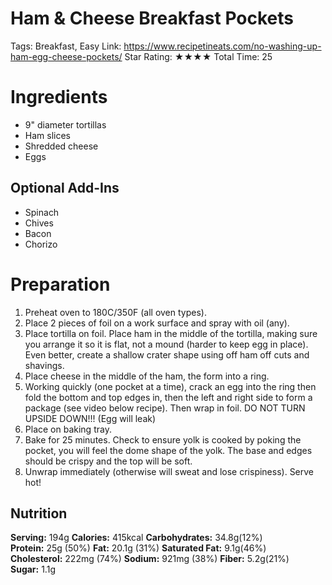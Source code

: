 # Ham & Cheese Breakfast Pockets

Tags: Breakfast, Easy
Link: https://www.recipetineats.com/no-washing-up-ham-egg-cheese-pockets/
Star Rating: ★★★★
Total Time: 25

# Ingredients

- 9" diameter tortillas
- Ham slices
- Shredded cheese
- Eggs

## Optional Add-Ins

- Spinach
- Chives
- Bacon
- Chorizo

# Preparation

1. Preheat oven to 180C/350F (all oven types).
2. Place 2 pieces of foil on a work surface and spray with oil (any).
3. Place tortilla on foil. Place ham in the middle of the tortilla, making sure you arrange it so it is flat, not a mound (harder to keep egg in place). Even better, create a shallow crater shape using off ham off cuts and shavings.
4. Place cheese in the middle of the ham, the form into a ring.
5. Working quickly (one pocket at a time), crack an egg into the ring then fold the bottom and top edges in, then the left and right side to form a package (see video below recipe). Then wrap in foil. DO NOT TURN UPSIDE DOWN!!! (Egg will leak)
6. Place on baking tray.
7. Bake for 25 minutes. Check to ensure yolk is cooked by poking the pocket, you will feel the dome shape of the yolk. The base and edges should be crispy and the top will be soft.
8. Unwrap immediately (otherwise will sweat and lose crispiness). Serve hot!

## **Nutrition**

**Serving:** 194g
**Calories:** 415kcal
**Carbohydrates:** 34.8g(12%)
**Protein:** 25g (50%)
**Fat:** 20.1g (31%)
**Saturated Fat:** 9.1g(46%)
**Cholesterol:** 222mg (74%)
**Sodium:** 921mg (38%)
**Fiber:** 5.2g(21%)
**Sugar:** 1.1g